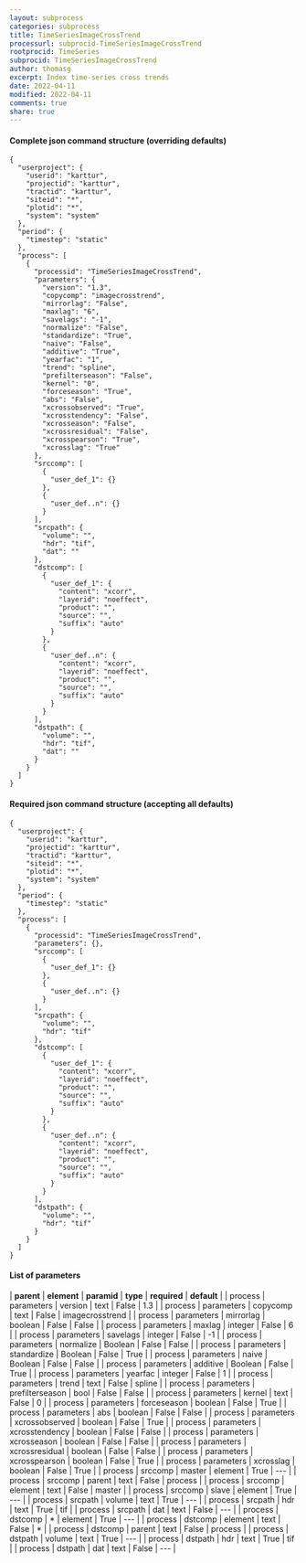 ```yaml
---
layout: subprocess
categories: subprocess
title: TimeSeriesImageCrossTrend
processurl: subprocid-TimeSeriesImageCrossTrend
rootprocid: TimeSeries
subprocid: TimeSeriesImageCrossTrend
author: thomasg
excerpt: Index time-series cross trends
date: 2022-04-11
modified: 2022-04-11
comments: true
share: true
---
```


#### Complete json command structure (overriding defaults)
```
{
  "userproject": {
    "userid": "karttur",
    "projectid": "karttur",
    "tractid": "karttur",
    "siteid": "*",
    "plotid": "*",
    "system": "system"
  },
  "period": {
    "timestep": "static"
  },
  "process": [
    {
      "processid": "TimeSeriesImageCrossTrend",
      "parameters": {
        "version": "1.3",
        "copycomp": "imagecrosstrend",
        "mirrorlag": "False",
        "maxlag": "6",
        "savelags": "-1",
        "normalize": "False",
        "standardize": "True",
        "naive": "False",
        "additive": "True",
        "yearfac": "1",
        "trend": "spline",
        "prefilterseason": "False",
        "kernel": "0",
        "forceseason": "True",
        "abs": "False",
        "xcrossobserved": "True",
        "xcrosstendency": "False",
        "xcrosseason": "False",
        "xcrossresidual": "False",
        "xcrosspearson": "True",
        "xcrosslag": "True"
      },
      "srccomp": [
        {
          "user_def_1": {}
        },
        {
          "user_def..n": {}
        }
      ],
      "srcpath": {
        "volume": "",
        "hdr": "tif",
        "dat": ""
      },
      "dstcomp": [
        {
          "user_def_1": {
            "content": "xcorr",
            "layerid": "noeffect",
            "product": "",
            "source": "",
            "suffix": "auto"
          }
        },
        {
          "user_def..n": {
            "content": "xcorr",
            "layerid": "noeffect",
            "product": "",
            "source": "",
            "suffix": "auto"
          }
        }
      ],
      "dstpath": {
        "volume": "",
        "hdr": "tif",
        "dat": ""
      }
    }
  ]
}
```
#### Required json command structure (accepting all defaults)
```
{
  "userproject": {
    "userid": "karttur",
    "projectid": "karttur",
    "tractid": "karttur",
    "siteid": "*",
    "plotid": "*",
    "system": "system"
  },
  "period": {
    "timestep": "static"
  },
  "process": [
    {
      "processid": "TimeSeriesImageCrossTrend",
      "parameters": {},
      "srccomp": [
        {
          "user_def_1": {}
        },
        {
          "user_def..n": {}
        }
      ],
      "srcpath": {
        "volume": "",
        "hdr": "tif"
      },
      "dstcomp": [
        {
          "user_def_1": {
            "content": "xcorr",
            "layerid": "noeffect",
            "product": "",
            "source": "",
            "suffix": "auto"
          }
        },
        {
          "user_def..n": {
            "content": "xcorr",
            "layerid": "noeffect",
            "product": "",
            "source": "",
            "suffix": "auto"
          }
        }
      ],
      "dstpath": {
        "volume": "",
        "hdr": "tif"
      }
    }
  ]
}
```
#### List of parameters

| **parent** | **element** | **paramid** | **type** | **required** | **default** |
| process | parameters | version | text | False | 1.3 |
| process | parameters | copycomp | text | False | imagecrosstrend |
| process | parameters | mirrorlag | boolean | False | False |
| process | parameters | maxlag | integer | False | 6 |
| process | parameters | savelags | integer | False | -1 |
| process | parameters | normalize | Boolean | False | False |
| process | parameters | standardize | Boolean | False | True |
| process | parameters | naive | Boolean | False | False |
| process | parameters | additive | Boolean | False | True |
| process | parameters | yearfac | integer | False | 1 |
| process | parameters | trend | text | False | spline |
| process | parameters | prefilterseason | bool | False | False |
| process | parameters | kernel | text | False | 0 |
| process | parameters | forceseason | boolean | False | True |
| process | parameters | abs | boolean | False | False |
| process | parameters | xcrossobserved | boolean | False | True |
| process | parameters | xcrosstendency | boolean | False | False |
| process | parameters | xcrosseason | boolean | False | False |
| process | parameters | xcrossresidual | boolean | False | False |
| process | parameters | xcrosspearson | boolean | False | True |
| process | parameters | xcrosslag | boolean | False | True |
| process | srccomp | master | element | True | --- |
| process | srccomp | parent | text | False | process |
| process | srccomp | element | text | False | master |
| process | srccomp | slave | element | True | --- |
| process | srcpath | volume | text | True | --- |
| process | srcpath | hdr | text | True | tif |
| process | srcpath | dat | text | False | --- |
| process | dstcomp | * | element | True | --- |
| process | dstcomp | element | text | False | * |
| process | dstcomp | parent | text | False | process |
| process | dstpath | volume | text | True | --- |
| process | dstpath | hdr | text | True | tif |
| process | dstpath | dat | text | False | --- |
